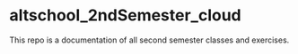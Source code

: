 # altschool_2ndSemester_cloud
This repo is a documentation of all second semester classes and exercises.
